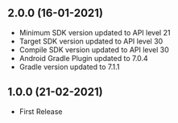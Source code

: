 ## 2.0.0 (16-01-2021)
- Minimum SDK version updated to API level 21
- Target SDK version updated to API level 30
- Compile SDK version updated to API level 30
- Android Gradle Plugin updated to 7.0.4
- Gradle version updated to 7.1.1

## 1.0.0 (21-02-2021)
- First Release